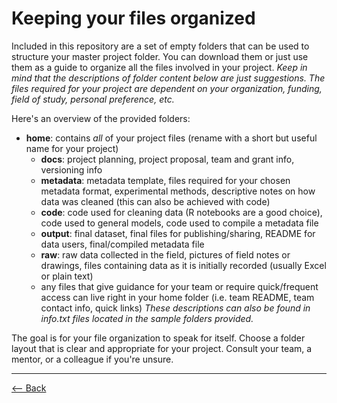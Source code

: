 # Keeping your files organized

Included in this repository are a set of empty folders that can be used to structure your master project folder. You can download them or just use them as a guide to organize all the files involved in your project. *Keep in mind that the descriptions of folder content below are just suggestions. The files required for your project are dependent on your organization, funding, field of study, personal preference, etc.*

Here's an overview of the provided folders:
   - **home**: contains *all* of your project files (rename with a short but useful name for your project)
      - **docs**: project planning, project proposal, team and grant info, versioning info
      - **metadata**: metadata template, files required for your chosen metadata format, experimental methods, descriptive notes on how data was cleaned (this can also be achieved with code)
      - **code**: code used for cleaning data (R notebooks are a good choice), code used to general models, code used to compile a metadata file
      - **output**: final dataset, final files for publishing/sharing, README for data users, final/compiled metadata file
      - **raw**: raw data collected in the field, pictures of field notes or drawings, files containing data as it is initially recorded (usually Excel or plain text)
      - any files that give guidance for your team or require quick/frequent access can live right in your home folder (i.e. team README, team contact info, quick links)
*These descriptions can also be found in info.txt files located in the sample folders provided.*   

The goal is for your file organization to speak for itself. Choose a folder layout that is clear and appropriate for your project. Consult your team, a mentor, or a colleague if you're unsure.

-----------

[<--  Back](README.md)

